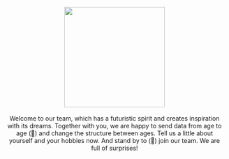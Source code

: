 <p align="center">
  <img align='' src="https://i0.wp.com/pentesttools.net/wp-content/uploads/2019/10/Lockdoor-Framework-A-Penetration-Testing-Framework-With-Cyber-Security.gif?fit=250%2C250&ssl=1" width="230">
  <br>
  <br>
  Welcome to our team, which has a futuristic spirit and creates inspiration with its dreams. Together with you, we are happy to send data from age to age (🚀) and change the structure between ages. Tell us a little about yourself and your hobbies now. And stand by to (🤗) join our team. We are full of surprises!

  </p>
